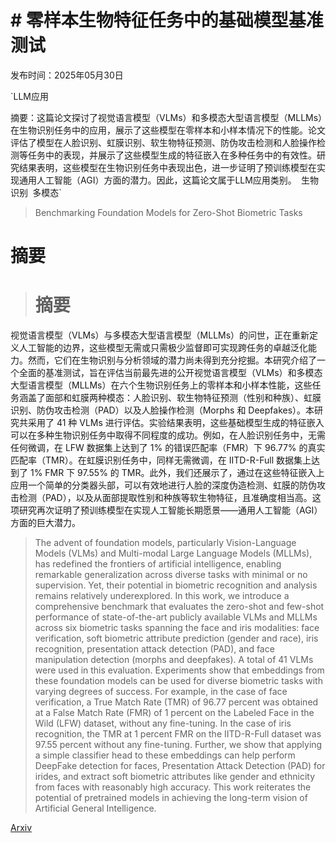 # # 零样本生物特征任务中的基础模型基准测试

发布时间：2025年05月30日

`LLM应用

摘要：这篇论文探讨了视觉语言模型（VLMs）和多模态大型语言模型（MLLMs）在生物识别任务中的应用，展示了这些模型在零样本和小样本情况下的性能。论文评估了模型在人脸识别、虹膜识别、软生物特征预测、防伪攻击检测和人脸操作检测等任务中的表现，并展示了这些模型生成的特征嵌入在多种任务中的有效性。研究结果表明，这些模型在生物识别任务中表现出色，进一步证明了预训练模型在实现通用人工智能（AGI）方面的潜力。因此，这篇论文属于LLM应用类别。` `生物识别` `多模态`

> Benchmarking Foundation Models for Zero-Shot Biometric Tasks

# 摘要

> # 摘要
视觉语言模型（VLMs）与多模态大型语言模型（MLLMs）的问世，正在重新定义人工智能的边界，这些模型无需或只需极少监督即可实现跨任务的卓越泛化能力。然而，它们在生物识别与分析领域的潜力尚未得到充分挖掘。本研究介绍了一个全面的基准测试，旨在评估当前最先进的公开视觉语言模型（VLMs）和多模态大型语言模型（MLLMs）在六个生物识别任务上的零样本和小样本性能，这些任务涵盖了面部和虹膜两种模态：人脸识别、软生物特征预测（性别和种族）、虹膜识别、防伪攻击检测（PAD）以及人脸操作检测（Morphs 和 Deepfakes）。本研究共采用了 41 种 VLMs 进行评估。实验结果表明，这些基础模型生成的特征嵌入可以在多种生物识别任务中取得不同程度的成功。例如，在人脸识别任务中，无需任何微调，在 LFW 数据集上达到了 1% 的错误匹配率（FMR）下 96.77% 的真实匹配率（TMR）。在虹膜识别任务中，同样无需微调，在 IITD-R-Full 数据集上达到了 1% FMR 下 97.55% 的 TMR。此外，我们还展示了，通过在这些特征嵌入上应用一个简单的分类器头部，可以有效地进行人脸的深度伪造检测、虹膜的防伪攻击检测（PAD），以及从面部提取性别和种族等软生物特征，且准确度相当高。这项研究再次证明了预训练模型在实现人工智能长期愿景——通用人工智能（AGI）方面的巨大潜力。


> The advent of foundation models, particularly Vision-Language Models (VLMs) and Multi-modal Large Language Models (MLLMs), has redefined the frontiers of artificial intelligence, enabling remarkable generalization across diverse tasks with minimal or no supervision. Yet, their potential in biometric recognition and analysis remains relatively underexplored. In this work, we introduce a comprehensive benchmark that evaluates the zero-shot and few-shot performance of state-of-the-art publicly available VLMs and MLLMs across six biometric tasks spanning the face and iris modalities: face verification, soft biometric attribute prediction (gender and race), iris recognition, presentation attack detection (PAD), and face manipulation detection (morphs and deepfakes). A total of 41 VLMs were used in this evaluation. Experiments show that embeddings from these foundation models can be used for diverse biometric tasks with varying degrees of success. For example, in the case of face verification, a True Match Rate (TMR) of 96.77 percent was obtained at a False Match Rate (FMR) of 1 percent on the Labeled Face in the Wild (LFW) dataset, without any fine-tuning. In the case of iris recognition, the TMR at 1 percent FMR on the IITD-R-Full dataset was 97.55 percent without any fine-tuning. Further, we show that applying a simple classifier head to these embeddings can help perform DeepFake detection for faces, Presentation Attack Detection (PAD) for irides, and extract soft biometric attributes like gender and ethnicity from faces with reasonably high accuracy. This work reiterates the potential of pretrained models in achieving the long-term vision of Artificial General Intelligence.

[Arxiv](https://arxiv.org/abs/2505.24214)